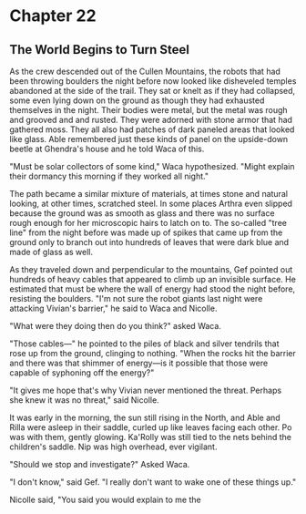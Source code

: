 # Chapter 22

## The World Begins to Turn Steel

As the crew descended out of the Cullen Mountains, the robots that had been throwing boulders the night before now looked like disheveled temples abandoned at the side of the trail. They sat or knelt as if they had collapsed, some even lying down on the ground as though they had exhausted themselves in the night. Their bodies were metal, but the metal was rough and grooved and and rusted. They were adorned with stone armor that had gathered moss. They all also had patches of dark paneled areas that looked like glass. Able remembered just these kinds of panel on the upside-down beetle at Ghendra's house and he told Waca of this.

"Must be solar collectors of some kind," Waca hypothesized. "Might explain their dormancy this morning if they worked all night."

The path became a similar mixture of materials, at times stone and natural looking, at other times, scratched steel. In some places Arthra even slipped because the ground was as smooth as glass and there was no surface rough enough for her microscopic hairs to latch on to. The so-called "tree line" from the night before was made up of spikes that came up from the ground only to branch out into hundreds of leaves that were dark blue and made of glass as well.

As they traveled down and perpendicular to the mountains, Gef pointed out hundreds of heavy cables that appeared to climb up an invisible surface. He estimated that must be where the wall of energy had stood the night before, resisting the boulders. "I'm not sure the robot giants last night were attacking Vivian's barrier," he said to Waca and Nicolle.

"What were they doing then do you think?" asked Waca.

"Those cables—" he pointed to the piles of black and silver tendrils that rose up from the ground, clinging to nothing. "When the rocks hit the barrier and there was that shimmer of energy—is it possible that those were capable of syphoning off the energy?"

"It gives me hope that's why Vivian never mentioned the threat. Perhaps she knew it was no threat," said Nicolle.

It was early in the morning, the sun still rising in the North,  and Able and Rilla were asleep in their saddle, curled up like leaves facing each other. Po was with them, gently glowing. Ka'Rolly was still tied to the nets behind the children's saddle. Nip was high overhead, ever vigilant.

"Should we stop and investigate?" Asked Waca.

"I don't know," said Gef. "I really don't want to wake one of these things up."

Nicolle said, "You said you would explain to me the 